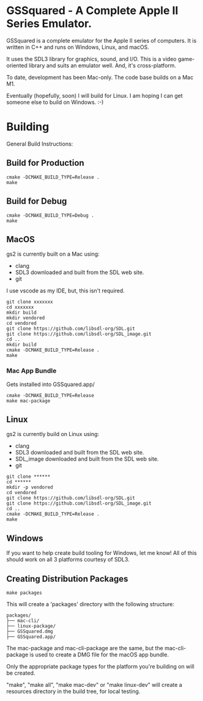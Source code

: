 # GSSquared - A Complete Apple II Series Emulator.

GSSquared is a complete emulator for the Apple II series of computers. It is written in C++ and runs on Windows, Linux, and macOS.

It uses the SDL3 library for graphics, sound, and I/O. This is a video game-oriented library and suits an emulator well. And, it's cross-platform.

To date, development has been Mac-only. The code base builds on a Mac M1.

Eventually (hopefully, soon) I will build for Linux. I am hoping I can get someone else to build on Windows. :-)

# Building

General Build Instructions:

## Build for Production

```
cmake -DCMAKE_BUILD_TYPE=Release .
make
```

## Build for Debug

```
cmake -DCMAKE_BUILD_TYPE=Debug .
make
```

## MacOS

gs2 is currently built on a Mac using:

* clang
* SDL3 downloaded and built from the SDL web site.
* git

I use vscode as my IDE, but, this isn't required.

```
git clone xxxxxxx
cd xxxxxxx
mkdir build
mkdir vendored
cd vendored
git clone https://github.com/libsdl-org/SDL.git
git clone https://github.com/libsdl-org/SDL_image.git
cd ..
mkdir build
cmake -DCMAKE_BUILD_TYPE=Release .
make
```

### Mac App Bundle

Gets installed into GSSquared.app/

```
cmake -DCMAKE_BUILD_TYPE=Release
make mac-package
```


## Linux

gs2 is currently build on Linux using:

* clang
* SDL3 downloaded and built from the SDL web site.
* SDL_image downloaded and built from the SDL web site.
* git

```
git clone ******
cd ******
mkdir -p vendored
cd vendored
git clone https://github.com/libsdl-org/SDL.git
git clone https://github.com/libsdl-org/SDL_image.git
cd ..
cmake -DCMAKE_BUILD_TYPE=Release .
make
```

## Windows

If you want to help create build tooling for Windows, let me know! All of this should work on all 3 platforms courtesy of SDL3.

## Creating Distribution Packages

```
make packages
```

This will create a 'packages' directory with the following structure:

```
packages/
├── mac-cli/
├── linux-package/
├── GSSquared.dmg
├── GSSquared.app/
```

The mac-package and mac-cli-package are the same, but the mac-cli-package is used to create a DMG file for the macOS app bundle.

Only the appropriate package types for the platform you're building on will be created.

"make", "make all", "make mac-dev" or "make linux-dev" will create a resources directory in the build tree, for local testing.